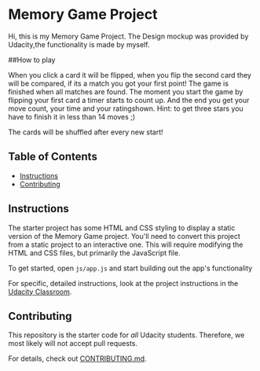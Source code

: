 # Memory Game Project

Hi, this is my Memory Game Project. The Design mockup was provided by Udacity,the functionality is made by myself.

##How to play

When you click a card it will  be flipped, when you flip the second card they will be compared, if its a match you got your first point! The game is finished when all matches are found.
The moment you start the game by flipping your first card a timer starts to count up. And the end you get your move count,  your time and your ratingshown. Hint: to get three stars you have to finish it in less than 14 moves ;)

The cards will be shuffled after every new start!

## Table of Contents

* [Instructions](#instructions)
* [Contributing](#contributing)

## Instructions

The starter project has some HTML and CSS styling to display a static version of the Memory Game project. You'll need to convert this project from a static project to an interactive one. This will require modifying the HTML and CSS files, but primarily the JavaScript file.

To get started, open `js/app.js` and start building out the app's functionality

For specific, detailed instructions, look at the project instructions in the [Udacity Classroom](https://classroom.udacity.com/me).

## Contributing

This repository is the starter code for _all_ Udacity students. Therefore, we most likely will not accept pull requests.

For details, check out [CONTRIBUTING.md](CONTRIBUTING.md).
